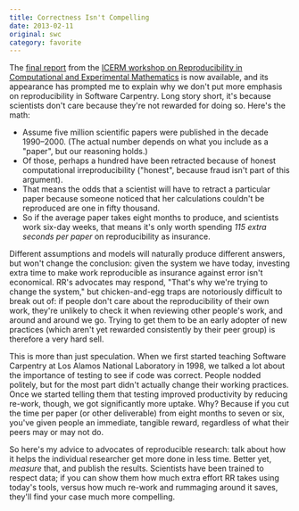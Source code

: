 ```yaml
---
title: Correctness Isn't Compelling
date: 2013-02-11
original: swc
category: favorite
---
```

<p>The <a href="http://www.davidhbailey.com/dhbpapers/icerm-report.pdf">final report</a> from the <a href="http://icerm.brown.edu/tw12-5-rcem">ICERM workshop on Reproducibility in Computational and Experimental Mathematics</a> is now available, and its appearance has prompted me to explain why we don't put more emphasis on reproducibility in Software Carpentry.  Long story short, it's because scientists don't care because they're not rewarded for doing so.  Here's the math:</p>
<ul>
  <li>Assume five million scientific papers were published in the decade 1990&ndash;2000.  (The actual number depends on what you include as a "paper", but our reasoning holds.)</li>
  <li>Of those, perhaps a hundred have been retracted because of honest computational irreproducibility ("honest", because fraud isn't part of this argument).</li>
  <li>That means the odds that a scientist will have to retract a particular paper because someone noticed that her calculations couldn't be reproduced are one in fifty thousand.</li>
  <li>So if the average paper takes eight months to produce, and scientists work six-day weeks, that means it's only worth spending <em>115 extra seconds per paper</em> on reproducibility as insurance.</li>
</ul>
<p>Different assumptions and models will naturally produce different answers, but won't change the conclusion: given the system we have today, investing extra time to make work reproducible as insurance against error isn't economical.  RR's advocates may respond, "That's why we're trying to change the system," but chicken-and-egg traps are notoriously difficult to break out of: if people don't care about the reproducibility of their own work, they're unlikely to check it when reviewing other people's work, and around and around we go.  Trying to get them to be an early adopter of new practices (which aren't yet rewarded consistently by their peer group) is therefore a very hard sell.</p>
<p>This is more than just speculation.  When we first started teaching Software Carpentry at Los Alamos National Laboratory in 1998, we talked a lot about the importance of testing to see if code was correct.  People nodded politely, but for the most part didn't actually change their working practices.  Once we started telling them that testing improved productivity by reducing re-work, though, we got significantly more uptake.  Why?  Because if you cut the time per paper (or other deliverable) from eight months to seven or six, you've given people an immediate, tangible reward, regardless of what their peers may or may not do.</p>
<p>So here's my advice to advocates of reproducible research: talk about how it helps the individual researcher get more done in less time.  Better yet, <em>measure</em> that, and publish the results.  Scientists have been trained to respect data; if you can show them how much extra effort RR takes using today's tools, versus how much re-work and rummaging around it saves, they'll find your case much more compelling.</p>
